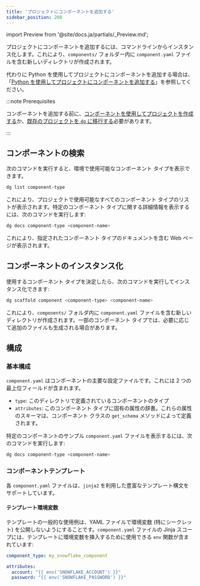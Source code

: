 ```yaml
---
title: 'プロジェクトにコンポーネントを追加する'
sidebar_position: 200
---
```


import Preview from '@site/docs.ja/partials/\_Preview.md';

<Preview />

プロジェクトにコンポーネントを追加するには、コマンドラインからインスタンス化します。これにより、`components/` フォルダー内に `component.yaml` ファイルを含む新しいディレクトリが作成されます。

代わりに Python を使用してプロジェクトにコンポーネントを追加する場合は、「[Python を使用してプロジェクトにコンポーネントを追加する](/guides/labs/components/building-pipelines-with-components/adding-components-python)」を参照してください。

:::note Prerequisites

コンポーネントを追加する前に、[コンポーネントを使用してプロジェクトを作成する](/guides/labs/components/building-pipelines-with-components/creating-a-project-with-components)か、[既存のプロジェクトを `dg` に移行する](/guides/labs/dg/incrementally-adopting-dg/migrating-project)必要があります。

:::

## コンポーネントの検索

次のコマンドを実行すると、環境で使用可能なコンポーネント タイプを表示できます。

```bash
dg list component-type
```

これにより、プロジェクトで使用可能なすべてのコンポーネント タイプのリストが表示されます。特定のコンポーネント タイプに関する詳細情報を表示するには、次のコマンドを実行します:

```bash
dg docs component-type <component-name>
```

これにより、指定されたコンポーネント タイプのドキュメントを含む Web ページが表示されます。

## コンポーネントのインスタンス化

使用するコンポーネント タイプを決定したら、次のコマンドを実行してインスタンス化できます:

```bash
dg scaffold component <component-type> <component-name>
```

これにより、`components/` フォルダ内に `component.yaml` ファイルを含む新しいディレクトリが作成されます。一部のコンポーネント タイプでは、必要に応じて追加のファイルも生成される場合があります。

## 構成

### 基本構成

`component.yaml` はコンポーネントの主要な設定ファイルです。これには 2 つの最上位フィールドが含まれます。

- `type`: このディレクトリで定義されているコンポーネントのタイプ
- `attributes`: このコンポーネント タイプに固有の属性の辞書。これらの属性のスキーマは、コンポーネント クラスの `get_schema` メソッドによって定義されます。

特定のコンポーネントのサンプル `component.yaml` ファイルを表示するには、次のコマンドを実行します:

```bash
dg docs component-type <component-name>
```

### コンポーネントテンプレート

各 `component.yaml` ファイルは、`jinja2` を利用した豊富なテンプレート構文をサポートしています。

#### テンプレート環境変数

テンプレートの一般的な使用例は、YAML ファイルで環境変数 (特にシークレット) を公開しないようにすることです。`component.yaml` ファイルの Jinja スコープには、テンプレートに環境変数を挿入するために使用できる `env` 関数が含まれています:

```yaml
component_type: my_snowflake_component

attributes:
  account: "{{ env('SNOWFLAKE_ACCOUNT') }}"
  password: "{{ env('SNOWFLAKE_PASSWORD') }}"
```
